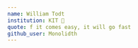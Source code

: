 ```yaml
---
name: William Todt
institution: KIT 🚩
quote: f it comes easy, it will go fast
github_user: Monolidth
---
```

